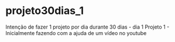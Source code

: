 # projeto30dias_1
Intenção de fazer 1 projeto por dia durante 30 dias - dia 1
Projeto 1 - Inicialmente fazendo com a ajuda de um vídeo no youtube

